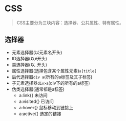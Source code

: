 # CSS

>  CSS主要分为三块内容：选择器、公共属性、特有属性。

## 选择器

- 元素选择器(以元素名开头)
- ID选择器(以`#`开头)
- 类选择器(以`.`开头)
- 属性选择器(选择包含某个属性元素)`a[title]`
- 后代选择器`div a`(所有的a标签及其子标签)
- 子元素选择器`div>a`(div下的所有的a标签)
- 伪类选择器(通常都是a标签)
  - a:link{} 未访问
  - a:visited{} 已访问
  - a:hover{} 鼠标移动到链接上
  - a:active{} 选定的链接



